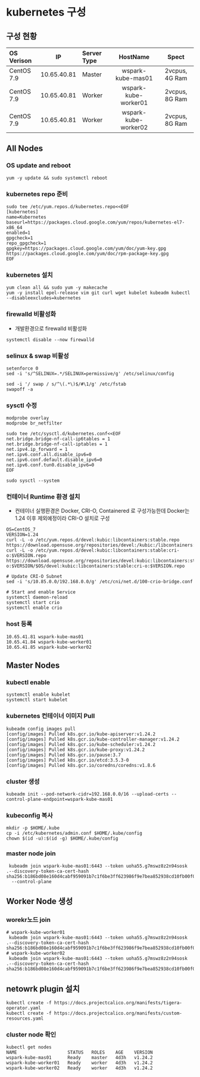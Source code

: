# kubernetes 구성

## 구성 현황 ###

| OS Verison   | IP             | Server Type    | HostName               |     Spect       |
| :----------  | :----------:    | :----------    | :--------------------: | :-------------: |
| CentOS 7.9    | 10.65.40.81    | Master         | wspark-kube-mas01      | 2vcpus, 4G Ram |
| CentOS 7.9    | 10.65.40.81    | Worker         | wspark-kube-worker01   | 2vcpus, 8G Ram |
| CentOS 7.9    | 10.65.40.81    | Worker         | wspark-kube-worker02   | 2vcpus, 8G Ram |

## All Nodes 
### OS update and reboot
```text
yum -y update && sudo systemctl reboot
```

###  kubernetes repo 준비
```text
sudo tee /etc/yum.repos.d/kubernetes.repo<<EOF
[kubernetes]
name=Kubernetes
baseurl=https://packages.cloud.google.com/yum/repos/kubernetes-el7-x86_64
enabled=1
gpgcheck=1
repo_gpgcheck=1
gpgkey=https://packages.cloud.google.com/yum/doc/yum-key.gpg https://packages.cloud.google.com/yum/doc/rpm-package-key.gpg
EOF
```
### kubernetes 설치
```text
yum clean all && sudo yum -y makecache
yum -y install epel-release vim git curl wget kubelet kubeadm kubectl --disableexcludes=kubernetes
```
### firewalld 비활성화
* 개발환경으로 firewalld 비활성화
```text
systemctl disable --now firewalld
```
### selinux & swap 비활성
```text
setenforce 0
sed -i 's/^SELINUX=.*/SELINUX=permissive/g' /etc/selinux/config

sed -i '/ swap / s/^\(.*\)$/#\1/g' /etc/fstab
swapoff -a
```

### sysctl 수정
```text
modprobe overlay
modprobe br_netfilter

sudo tee /etc/sysctl.d/kubernetes.conf<<EOF
net.bridge.bridge-nf-call-ip6tables = 1
net.bridge.bridge-nf-call-iptables = 1
net.ipv4.ip_forward = 1
net.ipv6.conf.all.disable_ipv6=0
net.ipv6.conf.default.disable_ipv6=0
net.ipv6.conf.tun0.disable_ipv6=0
EOF

sudo sysctl --system
```
### 컨테이너 Runtime 환경 설치
* 컨테이너 실행환경은 Docker, CRI-O, Containered 로 구성가능한데 Docker는 1.24 이후 제외예정이라 CRI-O 설치로 구성
```text
OS=CentOS_7
VERSION=1.24
curl -L -o /etc/yum.repos.d/devel:kubic:libcontainers:stable.repo https://download.opensuse.org/repositories/devel:/kubic:/libcontainers:/stable/$OS/devel:kubic:libcontainers:stable.repo
curl -L -o /etc/yum.repos.d/devel:kubic:libcontainers:stable:cri-o:$VERSION.repo https://download.opensuse.org/repositories/devel:kubic:libcontainers:stable:cri-o:$VERSION/$OS/devel:kubic:libcontainers:stable:cri-o:$VERSION.repo

# Update CRI-O Subnet
sed -i 's/10.85.0.0/192.168.0.0/g' /etc/cni/net.d/100-crio-bridge.conf

# Start and enable Service
systemctl daemon-reload
systemctl start crio
systemctl enable crio
```
### host 등록
```text
10.65.41.81 wspark-kube-mas01
10.65.41.84 wspark-kube-worker01
10.65.41.85 wspark-kube-worker02
```
## Master Nodes 

### kubectl enable
```text
systemctl enable kubelet
systemctl start kubelet
```
### kubernetes 컨테이너 이미지 Pull
```
kubeadm config images pull
[config/images] Pulled k8s.gcr.io/kube-apiserver:v1.24.2
[config/images] Pulled k8s.gcr.io/kube-controller-manager:v1.24.2
[config/images] Pulled k8s.gcr.io/kube-scheduler:v1.24.2
[config/images] Pulled k8s.gcr.io/kube-proxy:v1.24.2
[config/images] Pulled k8s.gcr.io/pause:3.7
[config/images] Pulled k8s.gcr.io/etcd:3.5.3-0
[config/images] Pulled k8s.gcr.io/coredns/coredns:v1.8.6

```

### cluster 생성
```text
kubeadm init --pod-network-cidr=192.168.0.0/16 --upload-certs --control-plane-endpoint=wspark-kube-mas01
```

### kubeconfig 복사
```text
mkdir -p $HOME/.kube
cp -i /etc/kubernetes/admin.conf $HOME/.kube/config
chown $(id -u):$(id -g) $HOME/.kube/config
```
### master node join
```text
 kubeadm join wspark-kube-mas01:6443 --token uoha55.g7mswz8z2n94sosk .--discovery-token-ca-cert-hash sha256:b186bd08e160d4cabf959091b7c1f6be3ff623986f9e7bea852938cd10fb00f0
  --control-plane 
```

## Worker Node 생성

### worekr노드 join
```text
# wspark-kube-worker01
 kubeadm join wspark-kube-mas01:6443 --token uoha55.g7mswz8z2n94sosk .--discovery-token-ca-cert-hash sha256:b186bd08e160d4cabf959091b7c1f6be3ff623986f9e7bea852938cd10fb00f0
# wspark-kube-worker02
 kubeadm join wspark-kube-mas01:6443 --token uoha55.g7mswz8z2n94sosk .--discovery-token-ca-cert-hash sha256:b186bd08e160d4cabf959091b7c1f6be3ff623986f9e7bea852938cd10fb00f0
```

## netowrk plugin 설치
```
kubectl create -f https://docs.projectcalico.org/manifests/tigera-operator.yaml 
kubectl create -f https://docs.projectcalico.org/manifests/custom-resources.yaml
```

### cluster node 확인
```
kubectl get nodes
NAME                   STATUS   ROLES    AGE    VERSION
wspark-kube-mas01      Ready    master   4d3h   v1.24.2
wspark-kube-worker01   Ready    worker   4d3h   v1.24.2
wspark-kube-worker02   Ready    worker   4d3h   v1.24.2
```